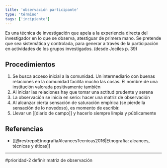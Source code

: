 ```yaml
---
title: 'observación participante'
type: 'término'
tags: ['incipiente']
---
```


Es una técnica de investigación que apela a la experiencia directa del investigador en lo que se observa, atestiguar de primera mano. Se pretende que sea sistemática y controlada, para generar a través de la participación en actividades de los grupos investigados. (desde Jociles p. 39)

## Procedimientos

1. Se busca acceso inicial a la comunidad. Un intermediario con buenas relaciones en la comunidad facilita mucho las cosas. El nombre de una institución valorada positivamente también
2. Al iniciar las relaciones hay que tomar una actitud prudente y serena
3. La observación se inicia en serio: hacer una matriz de observación 
4. Al alcanzar cierta sensación de saturación empírica (se pierde la sensación de lo novedoso), es momento de escribir.
5. Llevar un [[diario de campo]] y hacerlo siempre limpia y públicamente

## Referencias

- [[@restrepoEtnografiaAlcancesTecnicas2016|Etnografía: alcances, técnicas y éticas]]

---
#prioridad-2 definir matriz de observación